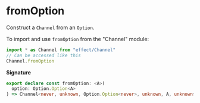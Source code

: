 # fromOption

Construct a `Channel` from an `Option`.

To import and use `fromOption` from the "Channel" module:

```ts
import * as Channel from "effect/Channel"
// Can be accessed like this
Channel.fromOption
```

**Signature**

```ts
export declare const fromOption: <A>(
  option: Option.Option<A>
) => Channel<never, unknown, Option.Option<never>, unknown, A, unknown>
```
